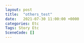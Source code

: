 ```yaml
---
layout: post
title:  "others_test"
date:   2021-07-30 11:00:00 +0000
categories: Etc
Tags: Story Etc
SceneCode: []
---
```

